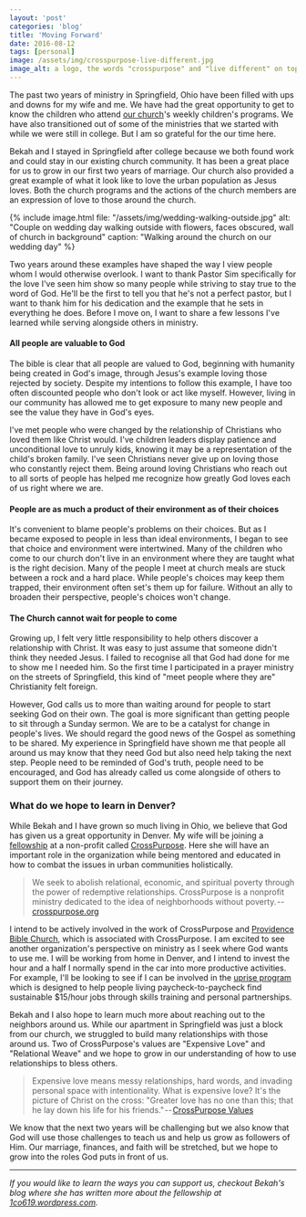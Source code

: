 ```yaml
---
layout: 'post'
categories: 'blog'
title: 'Moving Forward'
date: 2016-08-12
tags: [personal]
image: /assets/img/crosspurpose-live-different.jpg
image_alt: a logo, the words "crosspurpose" and "live different" on top of an image of a person using carpentry hand tools
---
```


The past two years of ministry in Springfield, Ohio have been filled with ups
and downs for my wife and me. We have had the great opportunity to get to know
the children who attend [our church](http://mychurchohio.com/)'s weekly
children's programs. We have also transitioned out of some of the ministries
that we started with while we were still in college. But I am so grateful for
the our time here.

Bekah and I stayed in Springfield after college because we both found work and
could stay in our existing church community. It has been a great place for us
to grow in our first two years of marriage. Our church also provided a great
example of what it look like to love the urban population as Jesus loves. Both
the church programs and the actions of the church members are an expression of
love to those around the church.

{% include image.html
    file: "/assets/img/wedding-walking-outside.jpg"
    alt: "Couple on wedding day walking outside with flowers, faces obscured, wall of church in background"
    caption: "Walking around the church on our wedding day"
%}

Two years around these examples have shaped the way I view people whom I would
otherwise overlook. I want to thank Pastor Sim specifically for the love I've
seen him show so many people while striving to stay true to the word of God.
He'll be the first to tell you that he's not a perfect pastor, but I want to
thank him for his dedication and the example that he sets in everything he
does. Before I move on, I want to share a few lessons I've learned while
serving alongside others in ministry.

#### All people are valuable to God

The bible is clear that all people are valued to God, beginning with humanity
being created in God's image, through Jesus's example loving those rejected by
society. Despite my intentions to follow this example, I have too often
discounted people who don't look or act like myself. However, living in our
community has allowed me to get exposure to many new people and see the value
they have in God's eyes.

I've met people who were changed by the relationship of Christians who loved
them like Christ would. I've children leaders display patience and
unconditional love to unruly kids, knowing it may be a representation of the
child's broken family. I've seen Christians never give up on loving those who
constantly reject them. Being around loving Christians who reach out to all
sorts of people has helped me recognize how greatly God loves each of us right
where we are.

#### People are as much a product of their environment as of their choices

It's convenient to blame people's problems on their choices. But as I became
exposed to people in less than ideal environments, I began to see that choice
and environment were intertwined. Many of the children who come to our church
don't live in an environment where they are taught what is the right decision.
Many of the people I meet at church meals are stuck between a rock and a hard
place. While people's choices may keep them trapped, their environment often
set's them up for failure. Without an ally to broaden their perspective,
people's choices won't change.

#### The Church cannot wait for people to come

Growing up, I felt very little responsibility to help others discover a
relationship with Christ. It was easy to just assume that someone didn't think
they needed Jesus. I failed to recognise all that God had done for me to show
me I needed him. So the first time I participated in a prayer ministry on the
streets of Springfield, this kind of "meet people where they are" Christianity
felt foreign.

However, God calls us to more than waiting around for people to start seeking
God on their own. The goal is more significant than getting people to sit
through a Sunday sermon. We are to be a catalyst for change in people's lives.
We should regard the good news of the Gospel as something to be shared. My
experience in Springfield have shown me that people all around us may know
that they need God but also need help taking the next step. People need to be
reminded of God's truth, people need to be encouraged, and God has already
called us come alongside of others to support them on their journey.

### What do we hope to learn in Denver?

While Bekah and I have grown so much living in Ohio, we believe that God has
given us a great opportunity in Denver. My wife will be joining a
[fellowship](http://www.crosspurposecenter.org/) at a non-profit called
[CrossPurpose](http://crosspurpose.org/). Here she will have an important role
in the organization while being mentored and educated in how to combat the
issues in urban communities holistically.

> We seek to abolish relational, economic, and spiritual poverty through the
> power of redemptive relationships. CrossPurpose is a nonprofit ministry
> dedicated to the idea of neighborhoods without poverty. --
> [crosspurpose.org](http://crosspurpose.org/)

I intend to be actively involved in the work of CrossPurpose and [Providence
Bible Church](http://www.providencedenver.org/), which is associated with
CrossPurpose. I am excited to see another organization's perspective on
ministry as I seek where God wants to use me. I will be working from home in
Denver, and I intend to invest the hour and a half I normally spend in the car
into more productive activities. For example, I'll be looking to see if I can
be involved in the [uprise program](http://crosspurpose.org/program/uprise/)
which is designed to help people living paycheck-to-paycheck find sustainable
\$15/hour jobs through skills training and personal partnerships.

Bekah and I also hope to learn much more about reaching out to the neighbors
around us. While our apartment in Springfield was just a block from our
church, we struggled to build many relationships with those around us. Two of
CrossPurpose's values are "Expensive Love" and "Relational Weave" and we hope
to grow in our understanding of how to use relationships to bless others.

> Expensive love means messy relationships, hard words, and invading personal
> space with intentionality. What is expensive love? It's the picture of Christ
> on the cross: "Greater love has no one than this; that he lay down his life
> for his friends." -- [CrossPurpose Values](http://crosspurpose.org/about/our-values/)

We know that the next two years will be challenging but we also know that God
will use those challenges to teach us and help us grow as followers of Him.
Our marriage, finances, and faith will be stretched, but we hope to grow into
the roles God puts in front of us.

---

_If you would like to learn the ways you can support us, checkout Bekah's
blog where she has written more about the fellowship at
[1co619.wordpress.com](https://1co619.wordpress.com/crosspurpose-fellowship)._
